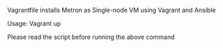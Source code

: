 Vagrantfile installs Metron as Single-node VM using Vagrant and Ansible

Usage:
Vagrant up

Please read the script before running the above command
